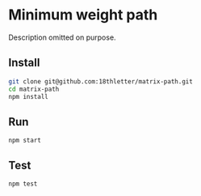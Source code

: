 # Minimum weight path

Description omitted on purpose.

## Install
```bash
git clone git@github.com:18thletter/matrix-path.git
cd matrix-path
npm install
```

## Run
```
npm start
```

## Test
```
npm test
```
